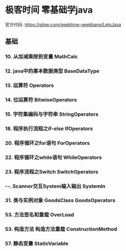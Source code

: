 # 极客时间 零基础学java 
官方代码: https://gitee.com/geektime-geekbang/LetsJava

## 基础
### 10. 从加减乘除到变量 MathCalc
### 12. java中的基本数据类型  BaseDataType
### 13. 运算符 Operators
### 14. 位运算符 BitwiseOperators
### 15. 字符集编码与字符串 StringOperators
### 18. 程序执行流程之if-else IfOperators
### 20. 程序循环之for语句 ForOperators
### 22. 程序循环之while语句 WhileOperators
### 23. 程序流程之Switch SwitchOperators
### --. Scanner交互System输入输出 SystemIn
### 31. 类与实例对象 GoodsClass  GoodsOperators
### 53. 方法签名和重载 OverLoad
### 53. 构造方法 构造方法重载 ConstructionMethod
### 57. 静态变量 StaticVariable
